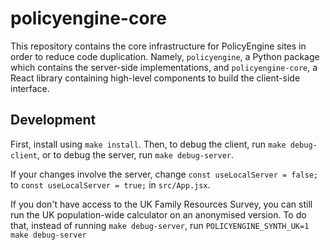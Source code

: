 # policyengine-core

This repository contains the core infrastructure for PolicyEngine sites in order to reduce code duplication. Namely, `policyengine`, a Python package which contains the server-side implementations, and `policyengine-core`, a React library containing high-level components to build the client-side interface.

## Development

First, install using `make install`. Then, to debug the client, run `make debug-client`, or to debug the server, run `make debug-server`.

If your changes involve the server, change `const useLocalServer = false;` to `const useLocalServer = true;` in `src/App.jsx`.

If you don't have access to the UK Family Resources Survey, you can still run the UK population-wide calculator on an anonymised version. To do that, instead of running `make debug-server`, run `POLICYENGINE_SYNTH_UK=1 make debug-server`